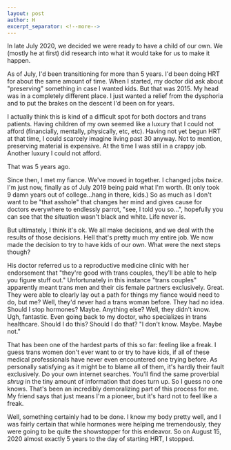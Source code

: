 ```yaml
---
layout: post
author: H
excerpt_separator: <!--more-->
---
```

In late July 2020, we decided we were ready to have a child of our own. We (mostly he at first) did research into what it would take for us to make it happen.

As of July, I'd been transitioning for more than 5 years. I'd been doing HRT for about the same amount of time. When I started, my doctor did ask about "preserving" something in case I wanted kids. But that was 2015. My head was in a completely different place. I just wanted a relief from the dysphoria and to put the brakes on the descent I'd been on for years.

I actually think this is kind of a difficult spot for both doctors and trans patients. Having children of my own seemed like a luxury that I could not afford (financially, mentally, physically, etc, etc). Having not yet begun HRT at that time, I could scarcely imagine living past 30 anyway. Not to mention, preserving material is expensive. At the time I was still in a crappy job. Another luxury I could not afford.

That was 5 years ago.

<!--more-->

Since then, I met my fiance. We've moved in together. I changed jobs _twice_. I'm just now, finally as of July 2019 being paid what I'm worth. (It only took 9 damn years out of college...hang in there, kids.) So as much as I don't want to be "that asshole" that changes her mind and gives cause for doctors everywhere to endlessly parrot, "see, I told you so...", hopefully you can see that the situation wasn't black and white. Life never is.

But ultimately, I think it's ok. We all make decisions, and we deal with the results of those decisions. Hell that's pretty much my entire job. We now made the decision to try to have kids of our own. What were the next steps though?

His doctor referred us to a reproductive medicine clinic with her endorsement that "they're good with trans couples, they'll be able to help you figure stuff out." Unfortunately in this instance "trans couples" apparently meant trans men and their cis female partners exclusively. Great. They were able to clearly lay out a path for things my fiance would need to do, but me? Well, they'd never had a trans woman before. They had no idea. Should I stop hormones? Maybe. Anything else? Well, they didn't know. Ugh, fantastic. Even going back to my doctor, who specializes in trans healthcare. Should I do this? Should I do that? "I don't know. Maybe. Maybe not."

That has been one of the hardest parts of this so far: feeling like a freak. I guess trans women don't ever want to or try to have kids, if all of these medical professionals have never even encountered one trying before. As personally satisfying as it might be to blame all of them, it's hardly their fault exclusively. Do your own internet searches. You'll find the same proverbial _shrug_ in the tiny amount of information that does turn up. So I guess no one knows. That's been an incredibly demoralizing part of this process for me. My friend says that just means I'm a pioneer, but it's hard not to feel like a freak.

Well, something certainly had to be done. I know my body pretty well, and I was fairly certain that while hormones were helping me tremendously, they were going to be quite the showstopper for this endeavor. So on August 15, 2020 almost exactly 5 years to the day of starting HRT, I stopped.